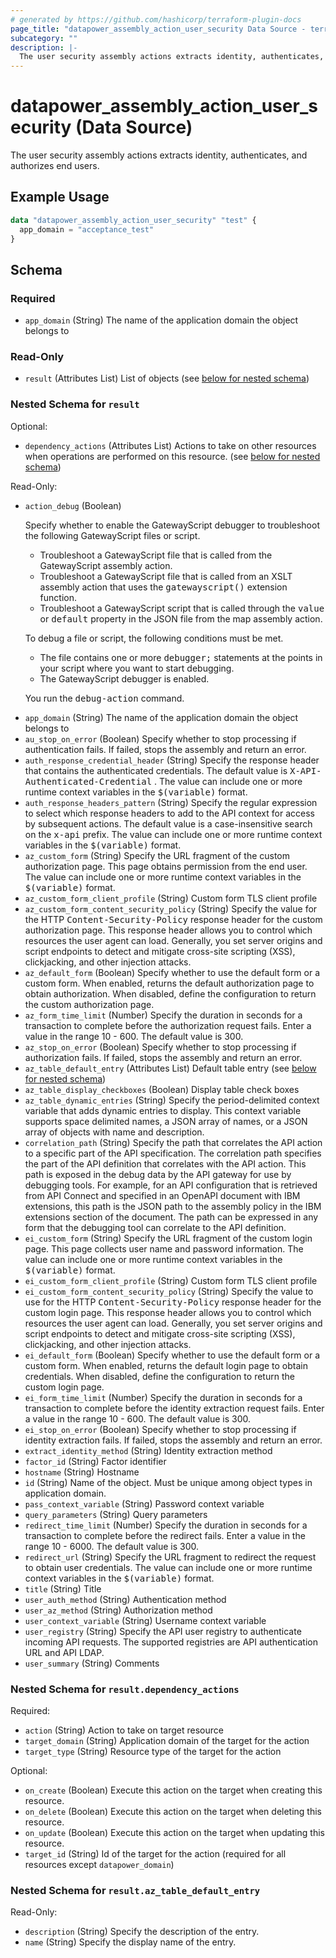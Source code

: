 ```yaml
---
# generated by https://github.com/hashicorp/terraform-plugin-docs
page_title: "datapower_assembly_action_user_security Data Source - terraform-provider-datapower"
subcategory: ""
description: |-
  The user security assembly actions extracts identity, authenticates, and authorizes end users.
---
```


# datapower_assembly_action_user_security (Data Source)

The user security assembly actions extracts identity, authenticates, and authorizes end users.

## Example Usage

```terraform
data "datapower_assembly_action_user_security" "test" {
  app_domain = "acceptance_test"
}
```

<!-- schema generated by tfplugindocs -->
## Schema

### Required

- `app_domain` (String) The name of the application domain the object belongs to

### Read-Only

- `result` (Attributes List) List of objects (see [below for nested schema](#nestedatt--result))

<a id="nestedatt--result"></a>
### Nested Schema for `result`

Optional:

- `dependency_actions` (Attributes List) Actions to take on other resources when operations are performed on this resource. (see [below for nested schema](#nestedatt--result--dependency_actions))

Read-Only:

- `action_debug` (Boolean) <p>Specify whether to enable the GatewayScript debugger to troubleshoot the following GatewayScript files or script.</p><ul><li>Troubleshoot a GatewayScript file that is called from the GatewayScript assembly action.</li><li>Troubleshoot a GatewayScript file that is called from an XSLT assembly action that uses the <tt>gatewayscript()</tt> extension function.</li><li>Troubleshoot a GatewayScript script that is called through the <tt>value</tt> or <tt>default</tt> property in the JSON file from the map assembly action.</li></ul><p>To debug a file or script, the following conditions must be met.</p><ul><li>The file contains one or more <tt>debugger;</tt> statements at the points in your script where you want to start debugging.</li><li>The GatewayScript debugger is enabled.</li></ul><p>You run the <tt>debug-action</tt> command.</p>
- `app_domain` (String) The name of the application domain the object belongs to
- `au_stop_on_error` (Boolean) Specify whether to stop processing if authentication fails. If failed, stops the assembly and return an error.
- `auth_response_credential_header` (String) Specify the response header that contains the authenticated credentials. The default value is <tt>X-API-Authenticated-Credential</tt> . The value can include one or more runtime context variables in the <tt>$(variable)</tt> format.
- `auth_response_headers_pattern` (String) Specify the regular expression to select which response headers to add to the API context for access by subsequent actions. The default value is a case-insensitive search on the <tt>x-api</tt> prefix. The value can include one or more runtime context variables in the <tt>$(variable)</tt> format.
- `az_custom_form` (String) Specify the URL fragment of the custom authorization page. This page obtains permission from the end user. The value can include one or more runtime context variables in the <tt>$(variable)</tt> format.
- `az_custom_form_client_profile` (String) Custom form TLS client profile
- `az_custom_form_content_security_policy` (String) Specify the value for the HTTP <tt>Content-Security-Policy</tt> response header for the custom authorization page. This response header allows you to control which resources the user agent can load. Generally, you set server origins and script endpoints to detect and mitigate cross-site scripting (XSS), clickjacking, and other injection attacks.
- `az_default_form` (Boolean) Specify whether to use the default form or a custom form. When enabled, returns the default authorization page to obtain authorization. When disabled, define the configuration to return the custom authorization page.
- `az_form_time_limit` (Number) Specify the duration in seconds for a transaction to complete before the authorization request fails. Enter a value in the range 10 - 600. The default value is 300.
- `az_stop_on_error` (Boolean) Specify whether to stop processing if authorization fails. If failed, stops the assembly and return an error.
- `az_table_default_entry` (Attributes List) Default table entry (see [below for nested schema](#nestedatt--result--az_table_default_entry))
- `az_table_display_checkboxes` (Boolean) Display table check boxes
- `az_table_dynamic_entries` (String) Specify the period-delimited context variable that adds dynamic entries to display. This context variable supports space delimited names, a JSON array of names, or a JSON array of objects with name and description.
- `correlation_path` (String) Specify the path that correlates the API action to a specific part of the API specification. The correlation path specifies the part of the API definition that correlates with the API action. This path is exposed in the debug data by the API gateway for use by debugging tools. For example, for an API configuration that is retrieved from API Connect and specified in an OpenAPI document with IBM extensions, this path is the JSON path to the assembly policy in the IBM extensions section of the document. The path can be expressed in any form that the debugging tool can correlate to the API definition.
- `ei_custom_form` (String) Specify the URL fragment of the custom login page. This page collects user name and password information. The value can include one or more runtime context variables in the <tt>$(variable)</tt> format.
- `ei_custom_form_client_profile` (String) Custom form TLS client profile
- `ei_custom_form_content_security_policy` (String) Specify the value to use for the HTTP <tt>Content-Security-Policy</tt> response header for the custom login page. This response header allows you to control which resources the user agent can load. Generally, you set server origins and script endpoints to detect and mitigate cross-site scripting (XSS), clickjacking, and other injection attacks.
- `ei_default_form` (Boolean) Specify whether to use the default form or a custom form. When enabled, returns the default login page to obtain credentials. When disabled, define the configuration to return the custom login page.
- `ei_form_time_limit` (Number) Specify the duration in seconds for a transaction to complete before the identity extraction request fails. Enter a value in the range 10 - 600. The default value is 300.
- `ei_stop_on_error` (Boolean) Specify whether to stop processing if identity extraction fails. If failed, stops the assembly and return an error.
- `extract_identity_method` (String) Identity extraction method
- `factor_id` (String) Factor identifier
- `hostname` (String) Hostname
- `id` (String) Name of the object. Must be unique among object types in application domain.
- `pass_context_variable` (String) Password context variable
- `query_parameters` (String) Query parameters
- `redirect_time_limit` (Number) Specify the duration in seconds for a transaction to complete before the redirect fails. Enter a value in the range 10 - 6000. The default value is 300.
- `redirect_url` (String) Specify the URL fragment to redirect the request to obtain user credentials. The value can include one or more runtime context variables in the <tt>$(variable)</tt> format.
- `title` (String) Title
- `user_auth_method` (String) Authentication method
- `user_az_method` (String) Authorization method
- `user_context_variable` (String) Username context variable
- `user_registry` (String) Specify the API user registry to authenticate incoming API requests. The supported registries are API authentication URL and API LDAP.
- `user_summary` (String) Comments

<a id="nestedatt--result--dependency_actions"></a>
### Nested Schema for `result.dependency_actions`

Required:

- `action` (String) Action to take on target resource
- `target_domain` (String) Application domain of the target for the action
- `target_type` (String) Resource type of the target for the action

Optional:

- `on_create` (Boolean) Execute this action on the target when creating this resource.
- `on_delete` (Boolean) Execute this action on the target when deleting this resource.
- `on_update` (Boolean) Execute this action on the target when updating this resource.
- `target_id` (String) Id of the target for the action (required for all resources except `datapower_domain`)


<a id="nestedatt--result--az_table_default_entry"></a>
### Nested Schema for `result.az_table_default_entry`

Read-Only:

- `description` (String) Specify the description of the entry.
- `name` (String) Specify the display name of the entry.
